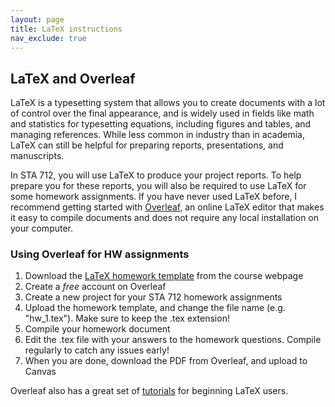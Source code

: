 ```yaml
---
layout: page
title: LaTeX instructions
nav_exclude: true
---
```


## LaTeX and Overleaf

LaTeX is a typesetting system that allows you to create documents with a lot of control over the final appearance, and is widely used in fields like math and statistics for typesetting equations, including figures and tables, and managing references. While less common in industry than in academia, LaTeX can still be helpful for preparing reports, presentations, and manuscripts.

In STA 712, you will use LaTeX to produce your project reports. To help prepare you for these reports, you will also be required to use LaTeX for some homework assignments. If you have never used LaTeX before, I recommend getting started with [Overleaf](https://www.overleaf.com/), an online LaTeX editor that makes it easy to compile documents and does not require any local installation on your computer.

### Using Overleaf for HW assignments

1. Download the [LaTeX homework template](sta712-f23.github.io/homework/hw_template.tex) from the course webpage
2. Create a *free* account on Overleaf
3. Create a new project for your STA 712 homework assignments
4. Upload the homework template, and change the file name (e.g. "hw_1.tex"). Make sure to keep the .tex extension!
5. Compile your homework document
6. Edit the .tex file with your answers to the homework questions. Compile regularly to catch any issues early!
7. When you are done, download the PDF from Overleaf, and upload to Canvas

Overleaf also has a great set of [tutorials](https://www.overleaf.com/learn/latex/Tutorials) for beginning LaTeX users.